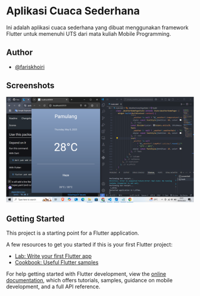 # Aplikasi Cuaca Sederhana

Ini adalah aplikasi cuaca sederhana yang dibuat menggunakan framework Flutter untuk memenuhi UTS dari mata kuliah Mobile Programming.

## Author

- [@fariskhoiri](https://github.com/fariskhoiri)

## Screenshots

![App Screenshot](screenshot.png?raw=true "Optional Title")

## Getting Started

This project is a starting point for a Flutter application.

A few resources to get you started if this is your first Flutter project:

- [Lab: Write your first Flutter app](https://docs.flutter.dev/get-started/codelab)
- [Cookbook: Useful Flutter samples](https://docs.flutter.dev/cookbook)

For help getting started with Flutter development, view the
[online documentation](https://docs.flutter.dev/), which offers tutorials,
samples, guidance on mobile development, and a full API reference.
